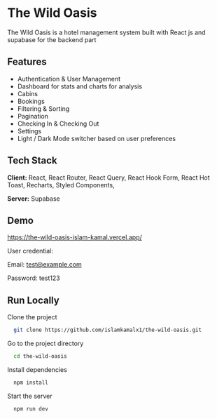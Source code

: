 
# The Wild Oasis

The Wild Oasis is a hotel management system built with React js and supabase for the backend part

## Features

- Authentication & User Management
- Dashboard for stats and charts for analysis
- Cabins
- Bookings
- Filtering & Sorting
- Pagination
- Checking In & Checking Out
- Settings
- Light / Dark Mode switcher based on user preferences


## Tech Stack

**Client:** React, React Router, React Query, React Hook Form, React Hot Toast, Recharts, Styled Components,

**Server:** Supabase


## Demo

https://the-wild-oasis-islam-kamal.vercel.app/

User credential:

Email: test@example.com

Password: test123


## Run Locally

Clone the project

```bash
  git clone https://github.com/islamkamalx1/the-wild-oasis.git
```

Go to the project directory

```bash
  cd the-wild-oasis
```

Install dependencies

```bash
  npm install
```

Start the server

```bash
  npm run dev
```

